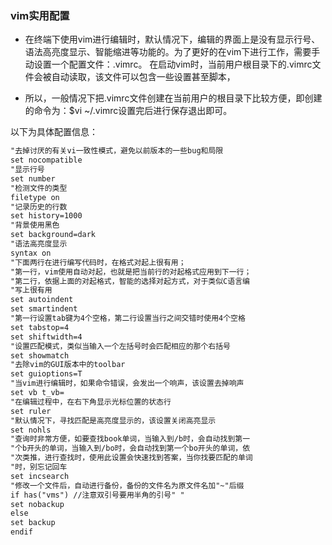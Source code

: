 ### vim实用配置
- 在终端下使用vim进行编辑时，默认情况下，编辑的界面上是没有显示行号、语法高亮度显示、智能缩进等功能的。为了更好的在vim下进行工作，需要手动设置一个配置文件：.vimrc。
在启动vim时，当前用户根目录下的.vimrc文件会被自动读取，该文件可以包含一些设置甚至脚本，

- 所以，一般情况下把.vimrc文件创建在当前用户的根目录下比较方便，即创建的命令为：$vi ~/.vimrc设置完后进行保存退出即可。

以下为具体配置信息：

```xml
"去掉讨厌的有关vi一致性模式，避免以前版本的一些bug和局限
set nocompatible
"显示行号
set number
"检测文件的类型
filetype on
"记录历史的行数
set history=1000
"背景使用黑色
set background=dark
"语法高亮度显示
syntax on
"下面两行在进行编写代码时，在格式对起上很有用；
"第一行，vim使用自动对起，也就是把当前行的对起格式应用到下一行；
"第二行，依据上面的对起格式，智能的选择对起方式，对于类似C语言编
"写上很有用
set autoindent
set smartindent
"第一行设置tab键为4个空格，第二行设置当行之间交错时使用4个空格
set tabstop=4
set shiftwidth=4
"设置匹配模式，类似当输入一个左括号时会匹配相应的那个右括号
set showmatch
"去除vim的GUI版本中的toolbar
set guioptions=T
"当vim进行编辑时，如果命令错误，会发出一个响声，该设置去掉响声
set vb t_vb=
"在编辑过程中，在右下角显示光标位置的状态行
set ruler
"默认情况下，寻找匹配是高亮度显示的，该设置关闭高亮显示
set nohls
"查询时非常方便，如要查找book单词，当输入到/b时，会自动找到第一
"个b开头的单词，当输入到/bo时，会自动找到第一个bo开头的单词，依
"次类推，进行查找时，使用此设置会快速找到答案，当你找要匹配的单词
"时，别忘记回车
set incsearch
"修改一个文件后，自动进行备份，备份的文件名为原文件名加"~"后缀
if has("vms") //注意双引号要用半角的引号" "
set nobackup
else
set backup
endif
```